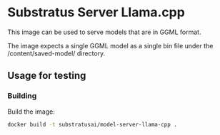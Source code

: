 # Substratus Server Llama.cpp

This image can be used to serve models that are in GGML format.

The image expects a single GGML model as a single bin file under the /content/saved-model/ directory.

## Usage for testing

### Building
Build the image:
```sh
docker build -t substratusai/model-server-llama-cpp .
```
